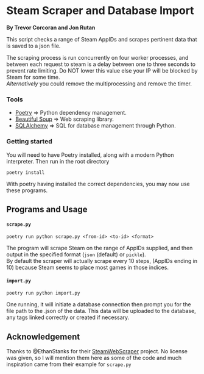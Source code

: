 # Steam Scraper and Database Import

**By Trevor Corcoran and Jon Rutan**

This script checks a range of Steam AppIDs and scrapes pertinent data that is saved to a json file.

The scraping process is run concurrently on four worker processes, and between each request to steam is
a delay between one to three seconds to prevent rate limiting. Do NOT lower this value else your
IP will be blocked by Steam for some time.  
*Alternatively* you could remove the multiprocessing and remove the timer.  

### Tools

* [Poetry](https://python-poetry.org/) => Python dependency management.  
* [Beautiful Soup](http://www.crummy.com/software/BeautifulSoup/) => Web scraping library.  
* [SQLAlchemy](https://www.sqlalchemy.org/) => SQL for database management through Python.  

### Getting started

You will need to have Poetry installed, along with a modern Python interpreter. Then run in the root directory

`poetry install`

With poetry having installed the correct dependencies, you may now use these programs.

## Programs and Usage

#### `scrape.py`

`poetry run python scrape.py <from-id> <to-id> <format>`

The program will scrape Steam on the range of AppIDs supplied, and then output in the specified format (`json` (default) or `pickle`).  
By default the scraper will actually scrape every 10 steps, (AppIDs ending in 10) because Steam seems to place most games in those indices.  

#### `import.py`

`poetry run python import.py`

One running, it will initiate a database connection then prompt you for the file path to the .json of the data.
This data will be uploaded to the database, any tags linked correctly or created if necessary.

## Acknowledgement

Thanks to @EthanStanks for their [SteamWebScraper](https://github.com/EthanStanks/SteamWebScraper/) project. No license was given,
so I will mention them here as some of the code and much inspiration came from their example for `scrape.py`
